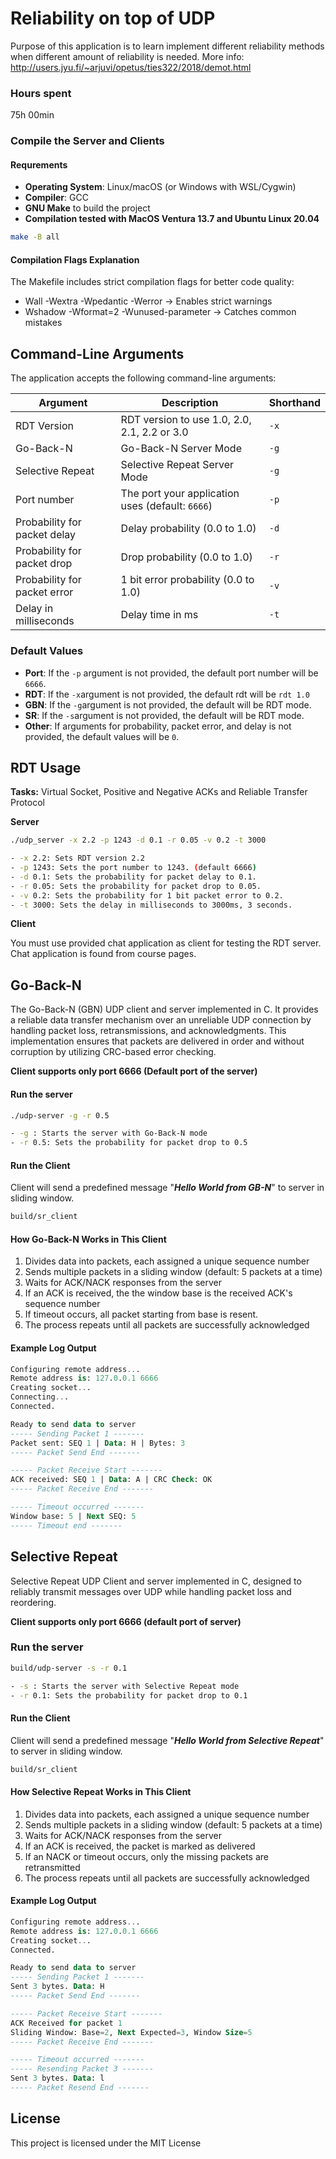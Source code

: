 # Reliability on top of UDP 

Purpose of this application is to learn implement different reliability methods when different amount of reliability is needed. 
More info:
http://users.jyu.fi/~arjuvi/opetus/ties322/2018/demot.html

### Hours spent
75h 00min

### Compile the Server and Clients

#### Requrements
- **Operating System**: Linux/macOS (or Windows with WSL/Cygwin)
- **Compiler**: GCC 
- **GNU Make** to build the project
- ****Compilation tested with MacOS Ventura 13.7 and Ubuntu Linux 20.04****

```bash
make -B all
```
#### Compilation Flags Explanation
The Makefile includes strict compilation flags for better code quality:
- Wall -Wextra -Wpedantic -Werror → Enables strict warnings
- Wshadow -Wformat=2 -Wunused-parameter → Catches common mistakes


## Command-Line Arguments
The application accepts the following command-line arguments:

| Argument                            | Description                            | Shorthand |
|-------------------------------------|----------------------------------------|-----------|
| RDT Version                         | RDT version to use 1.0, 2.0, 2.1, 2.2 or 3.0 | `-x`|
| Go-Back-N                           | Go-Back-N Server Mode                  | `-g`      |
| Selective Repeat                    | Selective Repeat Server Mode           | `-g`      |
| Port number                         | The port your application uses (default: `6666`)        | `-p`      |
| Probability for packet delay        | Delay probability (0.0 to 1.0)         | `-d`      |
| Probability for packet drop         | Drop probability (0.0 to 1.0)          | `-r`      |
| Probability for packet error        | 1 bit error probability (0.0 to 1.0)   | `-v`      |
| Delay in milliseconds               | Delay time in ms                       | `-t`      |

### Default Values
- **Port**: If the `-p` argument is not provided, the default port number will be `6666`.
- **RDT**: If the `-x`argument is not provided, the default rdt will be `rdt 1.0`
- **GBN**: If the `-g`argument is not provided, the default will be RDT mode.
- **SR**: If the `-s`argument is not provided, the default will be RDT mode.
- **Other**: If arguments for probability, packet error, and delay is not provided, the default values will be `0`.

## RDT Usage 
**Tasks:** Virtual Socket, Positive and Negative ACKs and Reliable Transfer Protocol

**Server**
```bash
./udp_server -x 2.2 -p 1243 -d 0.1 -r 0.05 -v 0.2 -t 3000

- -x 2.2: Sets RDT version 2.2
- -p 1243: Sets the port number to 1243. (default 6666)
- -d 0.1: Sets the probability for packet delay to 0.1.
- -r 0.05: Sets the probability for packet drop to 0.05.
- -v 0.2: Sets the probability for 1 bit packet error to 0.2.
- -t 3000: Sets the delay in milliseconds to 3000ms, 3 seconds.
```

**Client**

You must use provided chat application as client for testing the RDT server. Chat application is found from course pages.

## Go-Back-N
The Go-Back-N (GBN) UDP client and server implemented in C. It provides a reliable data transfer mechanism over an unreliable UDP connection by handling packet loss, retransmissions, and acknowledgments. This implementation ensures that packets are delivered in order and without corruption by utilizing CRC-based error checking.

**Client supports only port 6666 (Default port of the server)**

#### Run the server
```bash
./udp-server -g -r 0.5

- -g : Starts the server with Go-Back-N mode
- -r 0.5: Sets the probability for packet drop to 0.5
```

#### Run the Client

Client will send a predefined message "***Hello World from GB-N***" to server in sliding window.
``` bash
build/sr_client

```

#### How Go-Back-N Works in This Client
1. Divides data into packets, each assigned a unique sequence number
2. Sends multiple packets in a sliding window (default: 5 packets at a time)
3. Waits for ACK/NACK responses from the server
4. If an ACK is received, the the window base is the received ACK's sequence number
5. If timeout occurs, all packet starting from base is resent. 
6. The process repeats until all packets are successfully acknowledged


#### Example Log Output
```sql
Configuring remote address...
Remote address is: 127.0.0.1 6666
Creating socket...
Connecting...
Connected.

Ready to send data to server
----- Sending Packet 1 -------
Packet sent: SEQ 1 | Data: H | Bytes: 3
----- Packet Send End -------

----- Packet Receive Start -------
ACK received: SEQ 1 | Data: A | CRC Check: OK
----- Packet Receive End -------

----- Timeout occurred -------
Window base: 5 | Next SEQ: 5
----- Timeout end -------
```

## Selective Repeat
Selective Repeat UDP Client and server implemented in C, designed to reliably transmit messages over UDP while handling packet loss and reordering.

**Client supports only port 6666 (default port of server)**

### Run the server

```bash
build/udp-server -s -r 0.1

- -s : Starts the server with Selective Repeat mode
- -r 0.1: Sets the probability for packet drop to 0.1
```

#### Run the Client

Client will send a predefined message "***Hello World from Selective Repeat***" to server in sliding window.
``` bash
build/sr_client

```

#### How Selective Repeat Works in This Client
1. Divides data into packets, each assigned a unique sequence number
2. Sends multiple packets in a sliding window (default: 5 packets at a time)
3. Waits for ACK/NACK responses from the server
4. If an ACK is received, the packet is marked as delivered
5. If an NACK or timeout occurs, only the missing packets are retransmitted
6. The process repeats until all packets are successfully acknowledged

#### Example Log Output
```sql
Configuring remote address...
Remote address is: 127.0.0.1 6666
Creating socket...
Connected.

Ready to send data to server
----- Sending Packet 1 -------
Sent 3 bytes. Data: H
----- Packet Send End -------

----- Packet Receive Start -------
ACK Received for packet 1
Sliding Window: Base=2, Next Expected=3, Window Size=5
----- Packet Receive End -------

----- Timeout occurred -------
----- Resending Packet 3 -------
Sent 3 bytes. Data: l
----- Packet Resend End -------
```

## License
This project is licensed under the MIT License